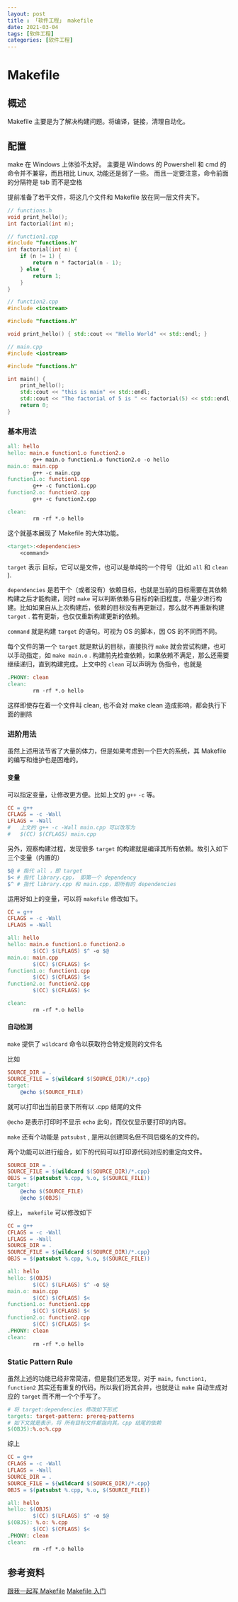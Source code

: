 ```yaml
---
layout: post
title : 「软件工程」 makefile
date: 2021-03-04
tags: [软件工程]
categories: [软件工程]
---
```


# Makefile

## 概述

Makefile 主要是为了解决构建问题。将编译，链接，清理自动化。

## 配置

make 在 Windows 上体验不太好。
主要是 Windows 的 Powershell 和 cmd 的命令并不兼容，而且相比 Linux, 功能还是弱了一些。
而且一定要注意，命令前面的分隔符是 tab 而不是空格

提前准备了若干文件，将这几个文件和 Makefile 放在同一层文件夹下。

```cpp
// functions.h
void print_hello();
int factorial(int n);
```

```cpp
// function1.cpp
#include "functions.h"
int factorial(int n) {
    if (n != 1) {
        return n * factorial(n - 1);
    } else {
        return 1;
    }
}
```

```cpp
// function2.cpp
#include <iostream>

#include "functions.h"

void print_hello() { std::cout << "Hello World" << std::endl; }
```

```cpp
// main.cpp
#include <iostream>

#include "functions.h"

int main() {
    print_hello();
    std::cout << "this is main" << std::endl;
    std::cout << "The factorial of 5 is " << factorial(5) << std::endl;
    return 0;
}
```

### 基本用法

```makefile
all: hello
hello: main.o function1.o function2.o
        g++ main.o function1.o function2.o -o hello
main.o: main.cpp
        g++ -c main.cpp
function1.o: function1.cpp
        g++ -c function1.cpp
function2.o: function2.cpp
        g++ -c function2.cpp

clean:
        rm -rf *.o hello
```

这个就基本展现了 Makefile 的大体功能。

```makefile
<target>:<dependencies> 
    <command>
```

`target` 表示 目标，它可以是文件，也可以是单纯的一个符号（比如 `all` 和 `clean` ).

`dependencies` 是若干个（或者没有）依赖目标，也就是当前的目标需要在其依赖构建之后才能构建，同时 `make` 可以判断依赖与目标的新旧程度，尽量少进行构建。比如如果自从上次构建后，依赖的目标没有再更新过，那么就不再重新构建 `target` . 若有更新，也仅仅重新构建更新的依赖。

`command` 就是构建 `target` 的语句。可视为 OS 的脚本，因 OS 的不同而不同。

每个文件的第一个 `target` 就是默认的目标，直接执行 `make` 就会尝试构建，也可以手动指定，如 `make main.o` . 构建前先检查依赖，如果依赖不满足，那么还需要继续递归，直到构建完成。上文中的 `clean` 可以声明为 伪指令，也就是

```makefile
.PHONY: clean
clean:
		rm -rf *.o hello
```

这样即使存在着一个文件叫 clean, 也不会对 make clean 造成影响，都会执行下面的删除

### 进阶用法

虽然上述用法节省了大量的体力，但是如果考虑到一个巨大的系统，其 Makefile 的编写和维护也是困难的。

#### 变量

可以指定变量，让修改更方便。比如上文的 `g++`  `-c` 等。

```makefile
CC = g++
CFLAGS = -c -Wall
LFLAGS = -Wall
#   上文的 g++ -c -Wall main.cpp 可以改写为
# 	$(CC) $(CFLAGS) main.cpp 
```

另外，观察构建过程，发现很多 `target` 的构建就是编译其所有依赖。故引入如下三个变量（内置的）

```makefile
$@ # 指代 all ，即 target
$< # 指代 library.cpp， 即第一个 dependency
$^ # 指代 library.cpp 和 main.cpp，即所有的 dependencies
```

运用好如上的变量，可以将 `makefile` 修改如下。

```makefile
CC = g++
CFLAGS = -c -Wall
LFLAGS = -Wall

all: hello
hello: main.o function1.o function2.o
		$(CC) $(LFLAGS) $^ -o $@
main.o: main.cpp
		$(CC) $(CFLAGS) $< 
function1.o: function1.cpp
		$(CC) $(CFLAGS) $< 
function2.o: function2.cpp
		$(CC) $(CFLAGS) $< 

clean:
		rm -rf *.o hello
```

#### 自动检测

`make` 提供了 `wildcard` 命令以获取符合特定规则的文件名

比如

```makefile
SOURCE_DIR = .
SOURCE_FILE = ${wildcard $(SOURCE_DIR)/*.cpp}
target:
	@echo $(SOURCE_FILE)
```

就可以打印出当前目录下所有以 .cpp 结尾的文件

`@echo` 是表示打印时不显示 `echo` 此句，而仅仅显示要打印的内容。

`make` 还有个功能是 `patsubst` , 是用以创建同名但不同后缀名的文件的。

两个功能可以进行组合，如下的代码可以打印源代码对应的重定向文件。

```makefile
SOURCE_DIR = .
SOURCE_FILE = ${wildcard $(SOURCE_DIR)/*.cpp}
OBJS = $(patsubst %.cpp, %.o, $(SOURCE_FILE))
target:
	@echo $(SOURCE_FILE)
	@echo $(OBJS)
```

综上， `makefile` 可以修改如下

```makefile
CC = g++
CFLAGS = -c -Wall
LFLAGS = -Wall
SOURCE_DIR = .
SOURCE_FILE = ${wildcard $(SOURCE_DIR)/*.cpp}
OBJS = $(patsubst %.cpp, %.o, $(SOURCE_FILE))

all: hello
hello: $(OBJS) 
		$(CC) $(LFLAGS) $^ -o $@
main.o: main.cpp
		$(CC) $(CFLAGS) $< 
function1.o: function1.cpp
		$(CC) $(CFLAGS) $< 
function2.o: function2.cpp
		$(CC) $(CFLAGS) $< 
.PHONY: clean
clean:
		rm -rf *.o hello
```

### Static Pattern Rule

虽然上述的功能已经非常简洁，但是我们还发现，对于 `main,`  `function1, `  `function2` 其实还有重复的代码，所以我们将其合并，也就是让 `make` 自动生成对应的 `target` 而不用一个个手写了。

```makefile
# 将 target:dependencies 修改如下形式
targets: target-pattern: prereq-patterns
# 如下文就是表示，将 所有目标文件都指向其。cpp 结尾的依赖
$(OBJS):%.o:%.cpp
```

综上

```makefile
CC = g++
CFLAGS = -c -Wall
LFLAGS = -Wall
SOURCE_DIR = .
SOURCE_FILE = ${wildcard $(SOURCE_DIR)/*.cpp}
OBJS = $(patsubst %.cpp, %.o, $(SOURCE_FILE))

all: hello
hello: $(OBJS) 
		$(CC) $(LFLAGS) $^ -o $@
$(OBJS): %.o: %.cpp
		$(CC) $(CFLAGS) $< 
.PHONY: clean
clean:
		rm -rf *.o hello
```

## 参考资料

[跟我一起写 Makefile](https://seisman.github.io/how-to-write-makefile/)
[Makefile 入门](https://zhuanlan.zhihu.com/p/149346441)
